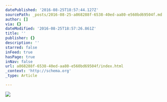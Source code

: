 ```yaml
---
datePublished: '2016-08-25T18:57:44.127Z'
sourcePath: _posts/2016-08-25-a868288f-6538-40ed-aa80-e560bd69504f.md
author: []
via: {}
dateModified: '2016-08-25T18:57:26.861Z'
title: ''
publisher: {}
description: ''
starred: false
inFeed: true
hasPage: true
inNav: false
url: a868288f-6538-40ed-aa80-e560bd69504f/index.html
_context: 'http://schema.org'
_type: Article

---
```

![](https://the-grid-user-content.s3-us-west-2.amazonaws.com/d5b612d2-6d1c-40b2-8ca5-68d8a8eaddd3.jpg)